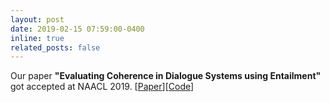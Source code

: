```yaml
---
layout: post
date: 2019-02-15 07:59:00-0400
inline: true
related_posts: false
---
```


Our paper **"Evaluating Coherence in Dialogue Systems using Entailment"** got accepted at NAACL 2019. [[Paper](https://aclanthology.org/N19-1381)][[Code](https://github.com/nouhadziri/DialogEntailment)]
